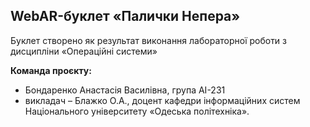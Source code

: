 ## WebAR-буклет «Палички Непера»

Буклет створено як результат виконання лабораторної роботи з дисципліни
«Операційні системи»

**Команда проєкту:**
- Бондаренко Анастасія Василівна, група AI-231
- викладач – Блажко О.А., доцент кафедри інформаційних систем Національного
університету «Одеська політехніка».
